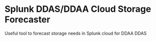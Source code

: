 # Splunk DDAS/DDAA Cloud Storage Forecaster 

Useful tool to forecast storage needs in Splunk cloud for DDAA DDAS 

